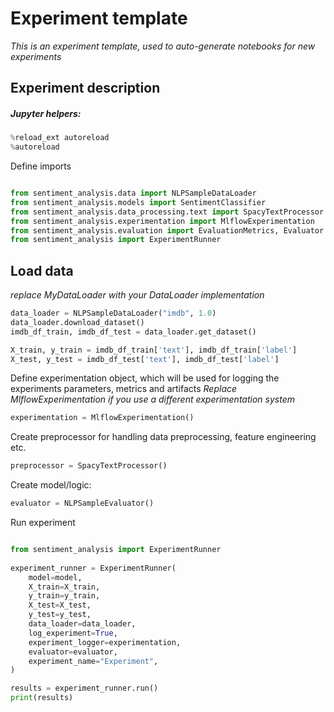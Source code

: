 # Experiment template
*This is an experiment template, used to auto-generate notebooks for new experiments*

## Experiment description



##### Jupyter helpers:

```python
%reload_ext autoreload
%autoreload
```

Define imports

```python

from sentiment_analysis.data import NLPSampleDataLoader
from sentiment_analysis.models import SentimentClassifier
from sentiment_analysis.data_processing.text import SpacyTextProcessor
from sentiment_analysis.experimentation import MlflowExperimentation
from sentiment_analysis.evaluation import EvaluationMetrics, Evaluator
from sentiment_analysis import ExperimentRunner

```

## Load data
*replace MyDataLoader with your DataLoader implementation*

```python
data_loader = NLPSampleDataLoader("imdb", 1.0)
data_loader.download_dataset()
imdb_df_train, imdb_df_test = data_loader.get_dataset()

X_train, y_train = imdb_df_train['text'], imdb_df_train['label']
X_test, y_test = imdb_df_test['text'], imdb_df_test['label']
```

Define experimentation object, which will be used for logging the experiments parameters, metrics and artifacts
*Replace MlflowExperimentation if you use a different experimentation system*
```python
experimentation = MlflowExperimentation()
``` 

Create preprocessor for handling data preprocessing, feature engineering etc.
```python
preprocessor = SpacyTextProcessor()

```

Create model/logic:
```python
evaluator = NLPSampleEvaluator()
```


Run experiment

```python

from sentiment_analysis import ExperimentRunner
 
experiment_runner = ExperimentRunner(
    model=model,
    X_train=X_train,
    y_train=y_train,
    X_test=X_test,
    y_test=y_test,
    data_loader=data_loader,
    log_experiment=True,
    experiment_logger=experimentation,
    evaluator=evaluator,
    experiment_name="Experiment",
)

results = experiment_runner.run()
print(results)

```